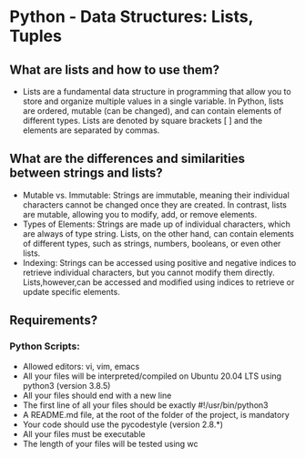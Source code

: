 # Python - Data Structures: Lists, Tuples

## What are lists and how to use them?
- Lists are a fundamental data structure in programming that allow you to store and organize multiple values in a single variable.
In Python, lists are ordered, mutable (can be changed), and can contain elements of different types.
Lists are denoted by square brackets [ ] and the elements are separated by commas.

## What are the differences and similarities between strings and lists?
- Mutable vs. Immutable: Strings are immutable, meaning their individual characters cannot be changed once they are created.
In contrast, lists are mutable, allowing you to modify, add, or remove elements.
- Types of Elements: Strings are made up of individual characters, which are always of type string. 
Lists, on the other hand, can contain elements of different types, such as strings, numbers, booleans, or even other lists.
- Indexing: Strings can be accessed using positive and negative indices to retrieve individual characters, but you cannot modify them directly. Lists,however,can be accessed and modified using indices to retrieve or update specific elements.

## Requirements?
### Python Scripts:
- Allowed editors: vi, vim, emacs
- All your files will be interpreted/compiled on Ubuntu 20.04 LTS using python3 (version 3.8.5)
- All your files should end with a new line
- The first line of all your files should be exactly #!/usr/bin/python3
- A README.md file, at the root of the folder of the project, is mandatory
- Your code should use the pycodestyle (version 2.8.*)
- All your files must be executable
- The length of your files will be tested using wc

